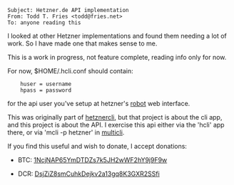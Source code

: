 ```
Subject: Hetzner.de API implementation
From: Todd T. Fries <todd@fries.net>
To: anyone reading this
```

I looked at other Hetzner implementations and found them needing a lot of work.
So I have made one that makes sense to me.

This is a work in progress, not feature complete, reading info only for now.

For now, $HOME/.hcli.conf should contain:

```
	huser = username
	hpass = password
```

for the api user you've setup at hetzner's [robot](https://accounts.hetzner.com/login) web interface.

This was originally part of [hetznercli](https://github.com/toddfries/hetznercli), but
that project is about the cli app, and this project is about the API.  I exercise this
api either via the 'hcli' app there, or via 'mcli -p hetzner' in [multicli](https://github.com/toddfries/multicli).

If you find this useful and wish to donate, I accept donations:

- BTC: [1NcjNAP65YmDTDZs7k5JH2wWF2hY9j9F9w](bitcoin:1NcjNAP65YmDTDZs7k5JH2wWF2hY9j9F9w)

- DCR: [DsjZiZ8smCuhkDejkv2a13gq8K3GXR2SSfi](decred:DsjZiZ8smCuhkDejkv2a13gq8K3GXR2SSfi)
